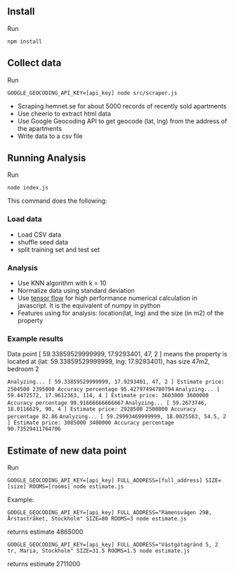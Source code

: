 ## Install

Run

```
npm install
```

## Collect data

Run

```
GOOGLE_GEOCODING_API_KEY=[api_key] node src/scraper.js
```

* Scraping hemnet.se for about 5000 records of recently sold apartments
* Use cheerio to extract html data
* Use Google Geocoding API to get geocode (lat, lng) from the address of the apartments
* Write data to a csv file

## Running Analysis

Run

```
node index.js
```

This command does the following:

### Load data

* Load CSV data
* shuffle seed data
* split training set and test set

### Analysis

* Use KNN algorithm with k = 10
* Normalize data using standard deviation
* Use [tensor flow](https://www.tensorflow.org/) for high performance numerical calculation in javascript. It is the equivalent of numpy in python
* Features using for analysis: location(lat, lng) and the size (in m2) of the property

### Example results

Data point [ 59.33859529999999, 17.9293401, 47, 2 ] means the property is located at (lat: 59.33859529999999, lng: 17.9293401), has size 47m2, bedroom 2

`Analyzing... [ 59.33859529999999, 17.9293401, 47, 2 ] Estimate price: 2504500 2395000 Accuracy percentage 95.42797494780794`
`Analyzing... [ 59.4472572, 17.9612363, 114, 4 ] Estimate price: 3603000 3600000 Accuracy percentage 99.91666666666667`
`Analyzing... [ 59.2673746, 18.0116629, 90, 4 ] Estimate price: 2928500 2500000 Accuracy percentage 82.86`
`Analyzing... [ 59.29993469999999, 18.0025563, 54.5, 2 ] Estimate price: 3085000 3400000 Accuracy percentage 90.73529411764706`

## Estimate of new data point

Run

```
GOOGLE_GEOCODING_API_KEY=[api_key] FULL_ADDRESS=[full_address] SIZE=[size] ROOMS=[rooms] node estimate.js
```

Example:

```
GOOGLE_GEOCODING_API_KEY=[api_key] FULL_ADDRESS="Rämensvägen 29B, Årstastråket, Stockholm" SIZE=80 ROOMS=3 node estimate.js
```

returns estimate 4865000

```
GOOGLE_GEOCODING_API_KEY=[api_key] FULL_ADDRESS="Västgötagränd 5, 2 tr, Maria, Stockholm" SIZE=31.5 ROOMS=1.5 node estimate.js
```

returns estimate 2711000

